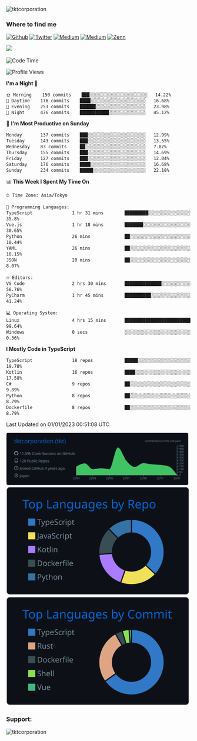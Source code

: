 <p align="left"> <img src="https://komarev.com/ghpvc/?username=tktcorporation&label=Profile%20views&color=0e75b6&style=flat" alt="tktcorporation" /> </p>

<h3>Where to find me</h3>
<p>
<a href="https://github.com/tktcorporation" target="_blank"><img alt="Github" src="https://img.shields.io/badge/GitHub-%2312100E.svg?&style=for-the-badge&logo=Github&logoColor=white" /></a>
<a href="https://twitter.com/tktcorporation" target="_blank"><img alt="Twitter" src="https://img.shields.io/badge/twitter-%231DA1F2.svg?&style=for-the-badge&logo=twitter&logoColor=white" /></a>
<a href="https://www.linkedin.com/in/tktcorporation" target="_blank"><img alt="Medium" src="https://img.shields.io/badge/linkdin-0a66c2.svg?&style=for-the-badge&logo=linkedin&logoColor=white" /></a>
<a href="https://qiita.com/tktcorporation" target="_blank"><img alt="Medium" src="https://img.shields.io/badge/qiita-55C500.svg?&style=for-the-badge&logo=qiita&logoColor=white" /></a>
<a href="https://zenn.dev/tktcorporation" target="_blank"><img alt="Zenn" src="https://img.shields.io/badge/Zenn-3EA8FF.svg?&style=for-the-badge&logo=Zenn&logoColor=white" /></a>
</p>

<!--START_SECTION:lapras-card-->
<a href="https://lapras.com/public/tktcorporation" target="_blank" rel="noopener noreferrer"><img src="https://lapras-card-generator.vercel.app/api/svg?e=3.89&b=3.48&i=3.59&b1=%23232323&b2=%236d6d6d&i1=%23212121&i2=%23818181&l=en" width="400" ></a>
<!--END_SECTION:lapras-card-->
  
<!--START_SECTION:waka-->
![Code Time](http://img.shields.io/badge/Code%20Time-794%20hrs%2048%20mins-blue)

![Profile Views](http://img.shields.io/badge/Profile%20Views-28-blue)

**I'm a Night 🦉** 

```text
🌞 Morning    150 commits    ███░░░░░░░░░░░░░░░░░░░░░░   14.22% 
🌆 Daytime    176 commits    ████░░░░░░░░░░░░░░░░░░░░░   16.68% 
🌃 Evening    253 commits    ██████░░░░░░░░░░░░░░░░░░░   23.98% 
🌙 Night      476 commits    ███████████░░░░░░░░░░░░░░   45.12%

```
📅 **I'm Most Productive on Sunday** 

```text
Monday       137 commits    ███░░░░░░░░░░░░░░░░░░░░░░   12.99% 
Tuesday      143 commits    ███░░░░░░░░░░░░░░░░░░░░░░   13.55% 
Wednesday    83 commits     ██░░░░░░░░░░░░░░░░░░░░░░░   7.87% 
Thursday     155 commits    ███░░░░░░░░░░░░░░░░░░░░░░   14.69% 
Friday       127 commits    ███░░░░░░░░░░░░░░░░░░░░░░   12.04% 
Saturday     176 commits    ████░░░░░░░░░░░░░░░░░░░░░   16.68% 
Sunday       234 commits    █████░░░░░░░░░░░░░░░░░░░░   22.18%

```


📊 **This Week I Spent My Time On** 

```text
⌚︎ Time Zone: Asia/Tokyo

💬 Programming Languages: 
TypeScript               1 hr 31 mins        █████████░░░░░░░░░░░░░░░░   35.8% 
Vue.js                   1 hr 18 mins        ███████░░░░░░░░░░░░░░░░░░   30.65% 
Python                   26 mins             ██░░░░░░░░░░░░░░░░░░░░░░░   10.44% 
YAML                     26 mins             ██░░░░░░░░░░░░░░░░░░░░░░░   10.15% 
JSON                     20 mins             ██░░░░░░░░░░░░░░░░░░░░░░░   8.07%

🔥 Editors: 
VS Code                  2 hrs 30 mins       ██████████████░░░░░░░░░░░   58.76% 
PyCharm                  1 hr 45 mins        ██████████░░░░░░░░░░░░░░░   41.24%

💻 Operating System: 
Linux                    4 hrs 15 mins       █████████████████████████   99.64% 
Windows                  0 secs              ░░░░░░░░░░░░░░░░░░░░░░░░░   0.36%

```

**I Mostly Code in TypeScript** 

```text
TypeScript               18 repos            █████░░░░░░░░░░░░░░░░░░░░   19.78% 
Kotlin                   16 repos            ████░░░░░░░░░░░░░░░░░░░░░   17.58% 
C#                       9 repos             ██░░░░░░░░░░░░░░░░░░░░░░░   9.89% 
Python                   8 repos             ██░░░░░░░░░░░░░░░░░░░░░░░   8.79% 
Dockerfile               8 repos             ██░░░░░░░░░░░░░░░░░░░░░░░   8.79%

```



 Last Updated on 01/01/2023 00:51:08 UTC
<!--END_SECTION:waka-->

[![](https://raw.githubusercontent.com/tktcorporation/tktcorporation/master/profile-summary-card-output/github_dark/0-profile-details.svg)](https://github.com/vn7n24fzkq/github-profile-summary-cards)
[![](https://raw.githubusercontent.com/tktcorporation/tktcorporation/master/profile-summary-card-output/github_dark/1-repos-per-language.svg)](https://github.com/vn7n24fzkq/github-profile-summary-cards) [![](https://raw.githubusercontent.com/tktcorporation/tktcorporation/master/profile-summary-card-output/github_dark/2-most-commit-language.svg)](https://github.com/vn7n24fzkq/github-profile-summary-cards)

<h3 align="left">Support:</h3>
<p><a href="https://www.buymeacoffee.com/tktcorporation"> <img align="left" src="https://cdn.buymeacoffee.com/buttons/v2/default-yellow.png" height="50" width="210" alt="tktcorporation" /></a></p><br><br>
